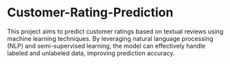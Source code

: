 # Customer-Rating-Prediction
This project aims to predict customer ratings based on textual reviews using machine learning techniques. By leveraging natural language processing (NLP) and semi-supervised learning, the model can effectively handle labeled and unlabeled data, improving prediction accuracy.
